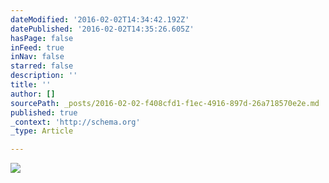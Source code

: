 ```yaml
---
dateModified: '2016-02-02T14:34:42.192Z'
datePublished: '2016-02-02T14:35:26.605Z'
hasPage: false
inFeed: true
inNav: false
starred: false
description: ''
title: ''
author: []
sourcePath: _posts/2016-02-02-f408cfd1-f1ec-4916-897d-26a718570e2e.md
published: true
_context: 'http://schema.org'
_type: Article

---
```

![](https://the-grid-user-content.s3-us-west-2.amazonaws.com/a981b6a4-486c-46d2-b98f-3ebc99718659.jpg)